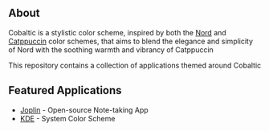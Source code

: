 
## About

Cobaltic is a stylistic color scheme, inspired by both the [Nord](https://www.nordtheme.com/) and [Catppuccin](https://catppuccin.com/) color schemes, that aims to blend the elegance and simplicity of Nord with the soothing warmth and vibrancy of Catppuccin

This repository contains a collection of applications themed around Cobaltic

## Featured Applications

- [Joplin](https://github.com/mystjc/cobaltic-themes/tree/main/Joplin) - Open-source Note-taking App
- [KDE](https://github.com/mystjc/cobaltic-themes/tree/main/KDE) - System Color Scheme
